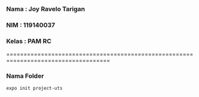 ### Nama    : Joy Ravelo Tarigan
### NIM     : 119140037
### Kelas   : PAM RC

====================================================================================

### Nama Folder
```sh
expo init project-uts
```

